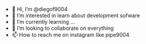 - 👋 Hi, I’m @diegof9004
- 👀 I’m interested in learn about development sofware
- 🌱 I’m currently learning ...
- 💞️ I’m looking to collaborate on everything
- 📫 How to reach me on instagram like pipe9004

<!---
diegof9004/diegof9004 is a ✨ special ✨ repository because its `README.md` (this file) appears on your GitHub profile.
You can click the Preview link to take a look at your changes.
--->

